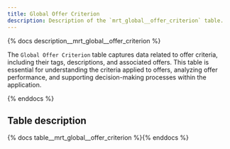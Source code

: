 ```yaml
---
title: Global Offer Criterion
description: Description of the `mrt_global__offer_criterion` table.
---
```


{% docs description__mrt_global__offer_criterion %}

The `Global Offer Criterion` table captures data related to offer criteria, including their tags, descriptions, and associated offers. This table is essential for understanding the criteria applied to offers, analyzing offer performance, and supporting decision-making processes within the application.

{% enddocs %}

## Table description

{% docs table__mrt_global__offer_criterion %}{% enddocs %}
